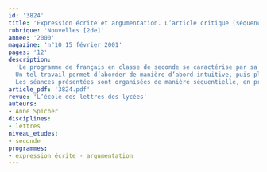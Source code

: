 ```yaml
---
id: '3824'
title: 'Expression écrite et argumentation. L’article critique (séquence)'
rubrique: 'Nouvelles [2de]'
annee: '2000'
magazine: 'n°10 15 février 2001'
pages: '12'
description: 
  'Le programme de français en classe de seconde se caractérise par sa volonté d’associer l’étude des textes, littéraires ou non, à la production d’écrits par les élèves. Cet article rend compte d’un travail mené en début de seconde et combinant ces deux activités, tout en s’inscrivant dans la perspective de plusieurs des objectifs qui structurent le programme autour de grands domaines d’étude. Le support choisi pour ce travail est l’article critique, à savoir à la fois des critiques de livres et de films, telles qu’on peut en lire dans la presse. Ce travail d’initiation peut constituer une première approche de la notion de critique qui sera précisée plus tard dans l’année.
  Un tel travail permet d’aborder de manière d’abord intuitive, puis plus raisonnée et structurée, les problèmes de l’argumentation (éloge et blâme, objectivité et subjectivité, organisation et rhétorique du texte argumentatif), mais aussi d’initier les élèves aux premières notions d’analyse d’une œuvre.
  Les séances présentées sont organisées de manière séquentielle, en précisant quel usage on peut faire du cours, des heures de module et de l’aide individualisée. Les travaux d’écriture indiqués ne constituent que des exemples et ne sont bien sûr pas limitatifs. On trouvera également des analyses de productions d’élèves et des pistes pour un élargissement du travail.'
article_pdf: '3824.pdf'
revue: 'L’école des lettres des lycées'
auteurs:
- Anne Spicher
disciplines:
- lettres
niveau_etudes:
- seconde
programmes:
- expression écrite - argumentation
---
```

